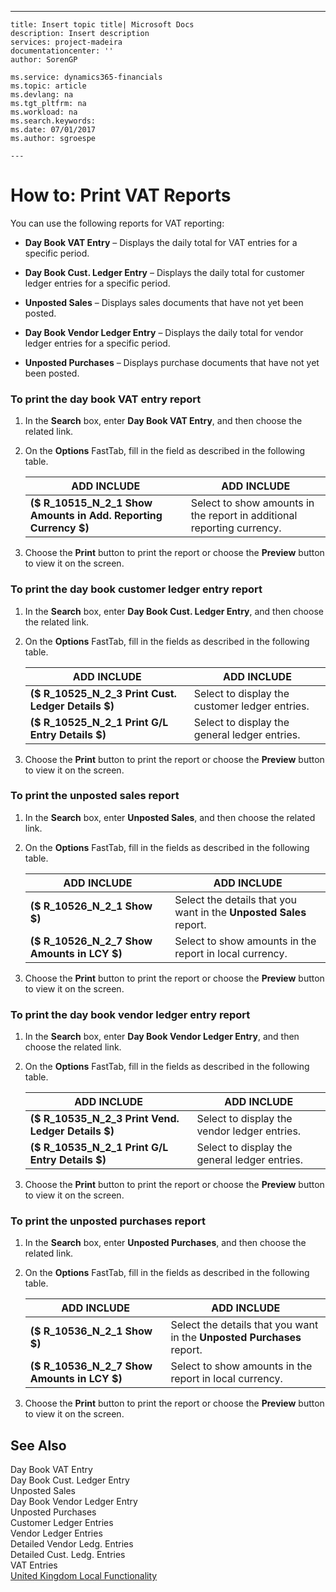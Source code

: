 ---
    title: Insert topic title| Microsoft Docs
    description: Insert description
    services: project-madeira
    documentationcenter: ''
    author: SorenGP

    ms.service: dynamics365-financials
    ms.topic: article
    ms.devlang: na
    ms.tgt_pltfrm: na
    ms.workload: na
    ms.search.keywords:
    ms.date: 07/01/2017
    ms.author: sgroespe

    ---
# How to: Print VAT Reports
You can use the following reports for VAT reporting:  
  
-   **Day Book VAT Entry** – Displays the daily total for VAT entries for a specific period.  
  
-   **Day Book Cust. Ledger Entry** – Displays the daily total for customer ledger entries for a specific period.  
  
-   **Unposted Sales** – Displays sales documents that have not yet been posted.  
  
-   **Day Book Vendor Ledger Entry** – Displays the daily total for vendor ledger entries for a specific period.  
  
-   **Unposted Purchases** – Displays purchase documents that have not yet been posted.  
  
### To print the day book VAT entry report  
  
1.  In the **Search** box, enter **Day Book VAT Entry**, and then choose the related link.  
  
2.  On the **Options** FastTab, fill in the field as described in the following table.  
  
    |ADD INCLUDE<!--[!INCLUDE[bp_tablefield](../../ApplicationDesign/includes/bp_tablefield_md.md)]-->|ADD INCLUDE<!--[!INCLUDE[bp_tabledescription](../../ApplicationDesign/includes/bp_tabledescription_md.md)]-->|  
    |---------------------------------|---------------------------------------|  
    |**\($ R\_10515\_N\_2\_1 Show Amounts in Add. Reporting Currency $\)**|Select to show amounts in the report in additional reporting currency.|  
  
3.  Choose the **Print** button to print the report or choose the **Preview** button to view it on the screen.  
  
### To print the day book customer ledger entry report  
  
1.  In the **Search** box, enter **Day Book Cust. Ledger Entry**, and then choose the related link.  
  
2.  On the **Options** FastTab, fill in the fields as described in the following table.  
  
    |ADD INCLUDE<!--[!INCLUDE[bp_tablefield](../../ApplicationDesign/includes/bp_tablefield_md.md)]-->|ADD INCLUDE<!--[!INCLUDE[bp_tabledescription](../../ApplicationDesign/includes/bp_tabledescription_md.md)]-->|  
    |---------------------------------|---------------------------------------|  
    |**\($ R\_10525\_N\_2\_3 Print Cust. Ledger Details $\)**|Select to display the customer ledger entries.|  
    |**\($ R\_10525\_N\_2\_1 Print G\/L Entry Details $\)**|Select to display the general ledger entries.|  
  
3.  Choose the **Print** button to print the report or choose the **Preview** button to view it on the screen.  
  
### To print the unposted sales report  
  
1.  In the **Search** box, enter **Unposted Sales**, and then choose the related link.  
  
2.  On the **Options** FastTab, fill in the fields as described in the following table.  
  
    |ADD INCLUDE<!--[!INCLUDE[bp_tablefield](../../ApplicationDesign/includes/bp_tablefield_md.md)]-->|ADD INCLUDE<!--[!INCLUDE[bp_tabledescription](../../ApplicationDesign/includes/bp_tabledescription_md.md)]-->|  
    |---------------------------------|---------------------------------------|  
    |**\($ R\_10526\_N\_2\_1 Show $\)**|Select the details that you want in the **Unposted Sales** report.|  
    |**\($ R\_10526\_N\_2\_7 Show Amounts in LCY $\)**|Select to show amounts in the report in local currency.|  
  
3.  Choose the **Print** button to print the report or choose the **Preview** button to view it on the screen.  
  
### To print the day book vendor ledger entry report  
  
1.  In the **Search** box, enter **Day Book Vendor Ledger Entry**, and then choose the related link.  
  
2.  On the **Options** FastTab, fill in the fields as described in the following table.  
  
    |ADD INCLUDE<!--[!INCLUDE[bp_tablefield](../../ApplicationDesign/includes/bp_tablefield_md.md)]-->|ADD INCLUDE<!--[!INCLUDE[bp_tabledescription](../../ApplicationDesign/includes/bp_tabledescription_md.md)]-->|  
    |---------------------------------|---------------------------------------|  
    |**\($ R\_10535\_N\_2\_3 Print Vend. Ledger Details $\)**|Select to display the vendor ledger entries.|  
    |**\($ R\_10535\_N\_2\_1 Print G\/L Entry Details $\)**|Select to display the general ledger entries.|  
  
3.  Choose the **Print** button to print the report or choose the **Preview** button to view it on the screen.  
  
### To print the unposted purchases report  
  
1.  In the **Search** box, enter **Unposted Purchases**, and then choose the related link.  
  
2.  On the **Options** FastTab, fill in the fields as described in the following table.  
  
    |ADD INCLUDE<!--[!INCLUDE[bp_tablefield](../../ApplicationDesign/includes/bp_tablefield_md.md)]-->|ADD INCLUDE<!--[!INCLUDE[bp_tabledescription](../../ApplicationDesign/includes/bp_tabledescription_md.md)]-->|  
    |---------------------------------|---------------------------------------|  
    |**\($ R\_10536\_N\_2\_1 Show $\)**|Select the details that you want in the **Unposted Purchases** report.|  
    |**\($ R\_10536\_N\_2\_7 Show Amounts in LCY $\)**|Select to show amounts in the report in local currency.|  
  
3.  Choose the **Print** button to print the report or choose the **Preview** button to view it on the screen.  
  
## See Also  
 Day Book VAT Entry   
 Day Book Cust. Ledger Entry   
 Unposted Sales   
 Day Book Vendor Ledger Entry   
 Unposted Purchases   
 Customer Ledger Entries   
 Vendor Ledger Entries   
 Detailed Vendor Ledg. Entries   
 Detailed Cust. Ledg. Entries   
 VAT Entries   
 [United Kingdom Local Functionality](../../LocalFunctionalityForMicrosoftDynamicsNav2016/UnitedKingdom/united-kingdom-local-functionality.md)